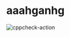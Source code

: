 # aaahganhg
![cppcheck-action](https://github.com/stepin104818/aaahganhg/workflows/cppcheck-action/badge.svg)
